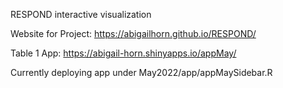 RESPOND interactive visualization

Website for Project: https://abigailhorn.github.io/RESPOND/

Table 1 App: https://abigail-horn.shinyapps.io/appMay/

Currently deploying app under May2022/app/appMaySidebar.R
